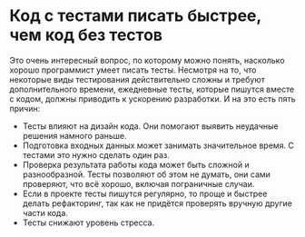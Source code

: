 # Код с тестами писать быстрее, чем код без тестов
Это очень интересный вопрос, по которому можно понять, насколько хорошо программист умеет писать тесты. Несмотря на то, что некоторые виды тестирования действительно сложны и требуют дополнительного времени, ежедневные тесты, которые пишутся вместе с кодом, должны приводить к ускорению разработки. И на это есть пять причин:

* Тесты влияют на дизайн кода. Они помогают выявить неудачные решения намного раньше.
* Подготовка входных данных может занимать значительное время. С тестами это нужно сделать один раз.
* Проверка результата работы кода может быть сложной и разнообразной. Тесты позволяют об этом не думать, они сами проверяют, что всё хорошо, включая пограничные случаи.
* Если в проекте тесты пишутся регулярно, то проще и быстрее делать рефакторинг, так как не придётся проверять вручную другие части кода.
* Тесты снижают уровень стресса.
